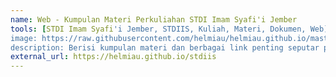 ```yaml
---
name: Web - Kumpulan Materi Perkuliahan STDI Imam Syafi'i Jember
tools: [STDI Imam Syafi'i Jember, STDIIS, Kuliah, Materi, Dokumen, Web]
image: https://raw.githubusercontent.com/helmiau/helmiau.github.io/master/images/stdiis.png
description: Berisi kumpulan materi dan berbagai link penting seputar perkuliahan di STDI Imam Syafi'i Jember.
external_url: https://helmiau.github.io/stdiis
---
```

